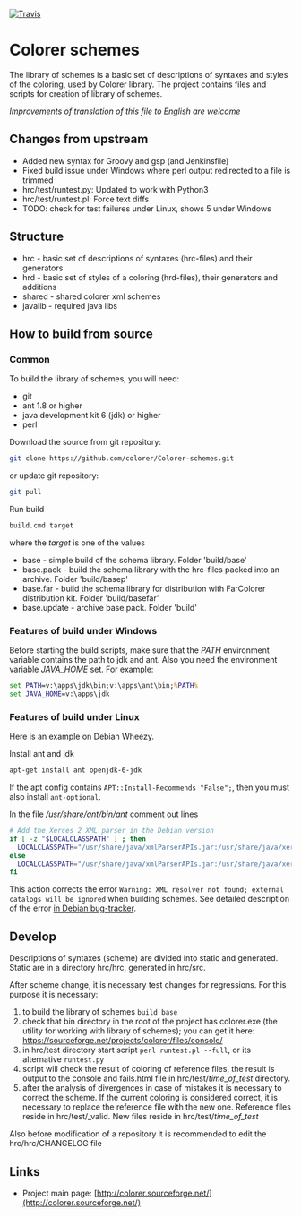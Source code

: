 ﻿[![Travis](https://img.shields.io/travis/colorer/Colorer-schemes.svg)](https://travis-ci.org/colorer/Colorer-schemes)

Colorer schemes
========================
The library of schemes is a basic set of descriptions of syntaxes and styles of the coloring, used by Colorer library.
The project contains files and scripts for creation of library of schemes.

*Improvements of translation of this file to English are welcome*

Changes from upstream
------------------------

  * Added new syntax for Groovy and gsp (and Jenkinsfile)
  * Fixed build issue under Windows where perl output redirected to a file is trimmed
  * hrc/test/runtest.py: Updated to work with Python3
  * hrc/test/runtest.pl: Force text diffs
  * TODO: check for test failures under Linux, shows 5 under Windows

Structure
------------------------

  * hrc - basic set of descriptions of syntaxes (hrc-files) and their generators
  * hrd - basic set of styles of a coloring (hrd-files), their generators and additions
  * shared - shared colorer xml schemes
  * javalib - required java libs
  
How to build from source
------------------------

### Common ###

To build the library of schemes, you will need:

  * git
  * ant 1.8 or higher
  * java development kit 6 (jdk) or higher
  * perl

Download the source from git repository:

```sh
git clone https://github.com/colorer/Colorer-schemes.git
```

or update git repository:

```sh
git pull
```

Run build

```sh
build.cmd target
```

where the *target* is one of the values

  * base        - simple build of the schema library. Folder 'build/base'
  * base.pack   - build the schema library with the hrc-files packed into an archive. Folder 'build/basep'
  * base.far    - build the schema library for distribution with FarColorer distribution kit. Folder 'build/basefar'
  * base.update - archive base.pack. Folder 'build'

### Features of build under Windows ###

Before starting the build scripts, make sure that the *PATH* environment variable contains the path to jdk and ant.
Also you need the environment variable *JAVA_HOME* set. For example:

```cmd
set PATH=v:\apps\jdk\bin;v:\apps\ant\bin;%PATH%
set JAVA_HOME=v:\apps\jdk
```

### Features of build under Linux ###

Here is an example on Debian Wheezy.

Install ant and jdk

```sh
apt-get install ant openjdk-6-jdk
```

If the apt config contains `APT::Install-Recommends "False";`, then you must also install `ant-optional`.

In the file */usr/share/ant/bin/ant* comment out lines

```sh
# Add the Xerces 2 XML parser in the Debian version
if [ -z "$LOCALCLASSPATH" ] ; then
  LOCALCLASSPATH="/usr/share/java/xmlParserAPIs.jar:/usr/share/java/xercesImpl.jar"
else
  LOCALCLASSPATH="/usr/share/java/xmlParserAPIs.jar:/usr/share/java/xercesImpl.jar:$LOCALCLASSPATH"
fi
```

This action corrects the error `Warning: XML resolver not found; external catalogs will be ignored` when building schemes.
See detailed description of the error [in Debian bug-tracker](http://bugs.debian.org/cgi-bin/bugreport.cgi?bug=552032).

## Develop ##

Descriptions of syntaxes (scheme) are divided into static and generated. Static are in a directory hrc/hrc, generated in hrc/src.

After scheme change, it is necessary test changes for regressions. For this purpose it is necessary:

  1. to build the library of schemes `build base`
  2. check that bin directory in the root of the project has colorer.exe (the utility for working with library of schemes); you can get it here: https://sourceforge.net/projects/colorer/files/console/
  3. in hrc/test directory start script `perl runtest.pl --full`, or its alternative `runtest.py` 
  4. script will check the result of coloring of reference files, the result is output to the console and fails.html file in hrc/test/*time_of_test* directory.
  5. after the analysis of divergences in case of mistakes it is necessary to correct the scheme. If the current coloring is considered correct, it is necessary to replace the reference file with the new one.
     Reference files reside in hrc/test/_valid. New files reside in hrc/test/*time_of_test*

Also before modification of a repository it is recommended to edit the hrc/hrc/CHANGELOG file

Links
------------------------

* Project main page: [http://colorer.sourceforge.net/](http://colorer.sourceforge.net/)
